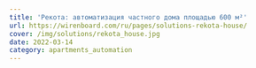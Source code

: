 ```yaml
---
title: 'Рекота: автоматизация частного дома площадью 600 м²'
url: https://wirenboard.com/ru/pages/solutions-rekota-house/
cover: /img/solutions/rekota_house.jpg
date: 2022-03-14
category: apartments_automation
---
```

